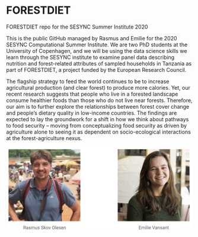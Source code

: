 # FORESTDIET
FORESTDIET repo for the SESYNC Summer Institute 2020

This is the public GitHub managed by Rasmus and Emilie for the 2020 SESYNC Computational Summer Institute. We are two PhD students at the University of Copenhagen, and we will be using the data science skills we learn through the SESYNC institute to examine panel data describing nutrition and forest-related attributes of sampled households in Tanzania as part of FORESTDIET, a project funded by the European Research Council.

The flagship strategy to feed the world continues to be to increase agricultural production (and clear forest) to produce more calories. Yet, our recent research suggests that people who live in a forested landscape consume healthier foods than those who do not live near forests. Therefore, our aim is to further explore the relationships between forest cover change and people’s dietary quality in low-income countries. The findings are expected to lay the groundwork for a shift in how we think about pathways to food security – moving from conceptualizing food security as driven by agriculture alone to seeing it as dependent on socio-ecological interactions at the forest-agriculture nexus.

![the team](team.png)









